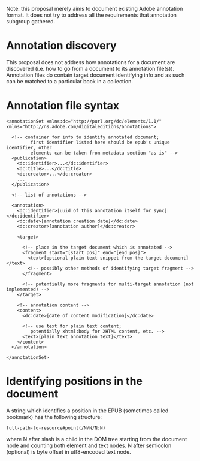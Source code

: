 Note: this proposal merely aims to document existing Adobe annotation format. It does not try to address all the requirements that annotation subgroup gathered.

# Annotation discovery #

This proposal does not address how annotations for a document are discovered (i.e. how to go from a document to its annotation file(s)). Annotation files do contain target document identifying info and as such can be matched to a particular book in a collection.

# Annotation file syntax #

```
<annotationSet xmlns:dc="http://purl.org/dc/elements/1.1/" xmlns="http://ns.adobe.com/digitaleditions/annotations">

  <!-- container for info to identify annotated document; 
         first identifier listed here should be epub's unique identifier, other
         elements can be taken from metadata section "as is" -->
  <publication>
    <dc:identifier>...</dc:identifier>
    <dc:title>...</dc:title>
    <dc:creator>...</dc:creator>
    ...
  </publication>

  <!-- list of annotations -->

  <annotation>
    <dc:identifier>[uuid of this annotation itself for sync]</dc:identifier>
    <dc:date>[annotation creation date]</dc:date>
    <dc:creator>[annotation author]</dc:creator>

    <target>

      <!-- place in the target document which is annotated -->
      <fragment start="[start pos]" end="[end pos]">
        <text>[optional plain text snippet from the target document]</text>
        <!-- possibly other methods of identifying target fragment -->
      </fragment>

      <!-- potentially more fragments for multi-target annotation (not implemented) -->
    </target>

    <!-- annotation content -->
    <content>
      <dc:date>[date of content modification]</dc:date>

      <!-- use text for plain text content;
         potentially xhtml:body for XHTML content, etc. -->
      <text>[plain text annotation text]</text>
    </content>
  </annotation>

</annotationSet>
```

# Identifying positions in the document #

A string which identifies a position in the EPUB (sometimes called bookmark) has the following structure:

```
full-path-to-resource#point(/N/N/N:N)
```

where N after slash is a child in the DOM tree starting from the document node and counting both element and text nodes. N after semicolon (optional) is byte offset in utf8-encoded text node.